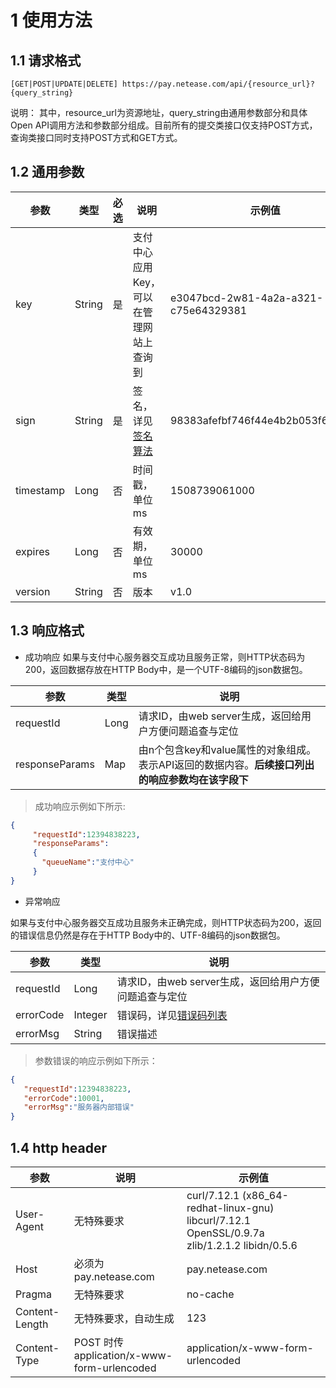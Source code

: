 # 1 使用方法

## 1.1 请求格式

`[GET|POST|UPDATE|DELETE] https://pay.netease.com/api/{resource_url}?{query_string}`

说明：
其中，resource_url为资源地址，query_string由通用参数部分和具体Open API调用方法和参数部分组成。目前所有的提交类接口仅支持POST方式，查询类接口同时支持POST方式和GET方式。

## 1.2 通用参数

参数 | 类型 | 必选 | 说明 | 示例值
--------- | --------- | --------- | --------- | ---------
key | String | 是 | 支付中心应用Key，可以在管理网站上查询到 | e3047bcd-2w81-4a2a-a321-c75e64329381
sign | String | 是 | 签名，详见[签名算法](#3-3) | 98383afefbf746f44e4b2b053f601b20
timestamp | Long | 否 | 时间戳，单位ms | 1508739061000
expires | Long | 否 | 有效期，单位ms | 30000
version | String | 否 | 版本 | v1.0



## 1.3 响应格式

* 成功响应
如果与支付中心服务器交互成功且服务正常，则HTTP状态码为200，返回数据存放在HTTP Body中，是一个UTF-8编码的json数据包。

参数 | 类型 | 说明
--------- | --------- | ---------
requestId | Long | 请求ID，由web server生成，返回给用户方便问题追查与定位
responseParams | Map | 由n个包含key和value属性的对象组成。表示API返回的数据内容。**后续接口列出的响应参数均在该字段下**

> 成功响应示例如下所示:

```json
{
     "requestId":12394838223,
     "responseParams":
     {  
       "queueName":"支付中心"             
     }                     
}
```

* 异常响应

如果与支付中心服务器交互成功且服务未正确完成，则HTTP状态码为200，返回的错误信息仍然是存在于HTTP Body中的、UTF-8编码的json数据包。

参数 | 类型 | 说明
--------- | --------- | ---------
requestId | Long | 请求ID，由web server生成，返回给用户方便问题追查与定位
errorCode | Integer | 错误码，详见[错误码列表](#3-1)
errorMsg | String | 错误描述

> 参数错误的响应示例如下所示：

```json
{
   "requestId":12394838223,
   "errorCode":10001,
   "errorMsg":"服务器内部错误"
}
```

## 1.4 http header

参数 | 说明 | 示例值
--------- | --------- | ---------
User-Agent | 无特殊要求 | curl/7.12.1 (x86_64-redhat-linux-gnu) libcurl/7.12.1 OpenSSL/0.9.7a zlib/1.2.1.2 libidn/0.5.6
Host | 必须为 pay.netease.com | pay.netease.com
Pragma | 无特殊要求 | no-cache
Content-Length  | 无特殊要求，自动生成 | 123
Content-Type | POST 时传 application/x-www-form-urlencoded | application/x-www-form-urlencoded

